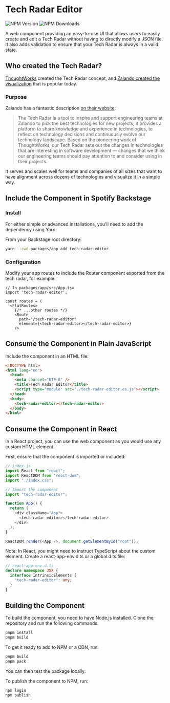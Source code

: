 # Tech Radar Editor

![NPM Version](https://img.shields.io/npm/v/tech-radar-editor)
![NPM Downloads](https://img.shields.io/npm/dy/tech-radar-editor)

A web component providing an easy-to-use UI that allows users to easily create and edit a Tech Radar without having to directly modify a JSON file. It also adds validation to ensure that your Tech Radar is always in a valid state.

## Who created the Tech Radar?

[ThoughtWorks](https://thoughtworks.com/radar) created the Tech Radar concept, and [Zalando created the visualization](https://opensource.zalando.com/tech-radar/) that is popular today.

### Purpose

Zalando has a fantastic description [on their website](https://opensource.zalando.com/tech-radar/):

> The Tech Radar is a tool to inspire and support engineering teams at Zalando to pick the best technologies for new projects; it provides a platform to share knowledge and experience in technologies, to reflect on technology decisions and continuously evolve our technology landscape. Based on the pioneering work of ThoughtWorks, our Tech Radar sets out the changes in technologies that are interesting in software development — changes that we think our engineering teams should pay attention to and consider using in their projects.

It serves and scales well for teams and companies of all sizes that want to have alignment across dozens of technologies and visualize it in a simple way.

## Include the Component in Spotify Backstage

### Install

For either simple or advanced installations, you'll need to add the dependency using Yarn:

From your Backstage root directory:

```bash
yarn --cwd packages/app add tech-radar-editor
```

### Configuration

Modify your app routes to include the Router component exported from the tech radar, for example:

```tsx
// In packages/app/src/App.tsx
import 'tech-radar-editor';

const routes = (
  <FlatRoutes>
    {/* ...other routes */}
    <Route
      path="/tech-radar-editor"
      element={<tech-radar-editor></tech-radar-editor>}
    />
```

## Consume the Component in Plain JavaScript

Include the component in an HTML file:

```html
<!DOCTYPE html>
<html lang="en">
  <head>
    <meta charset="UTF-8" />
    <title>Tech Radar Editor</title>
    <script type="module" src="./tech-radar-editor.es.js"></script>
  </head>
  <body>
    <tech-radar-editor></tech-radar-editor>
  </body>
</html>
```

## Consume the Component in React

In a React project, you can use the web component as you would use any custom HTML element.

First, ensure that the component is imported or included:

```js
// index.js
import React from "react";
import ReactDOM from "react-dom";
import "./index.css";

// Import the component
import "tech-radar-editor";

function App() {
  return (
    <div className="App">
      <tech-radar-editor></tech-radar-editor>
    </div>
  );
}

ReactDOM.render(<App />, document.getElementById("root"));
```

Note: In React, you might need to instruct TypeScript about the custom element. Create a react-app-env.d.ts or a global.d.ts file:

```ts
// react-app-env.d.ts
declare namespace JSX {
  interface IntrinsicElements {
    "tech-radar-editor": any;
  }
}
```

## Building the Component

To build the component, you need to have Node.js installed. Clone the repository and run the following commands:

```bash
pnpm install
pnpm build
```

To get it ready to add to NPM or a CDN, run:

```bash
pnpm build
pnpm pack
```

You can then test the package locally.

To publish the component to NPM, run:

```bash
npm login
npm publish
```
